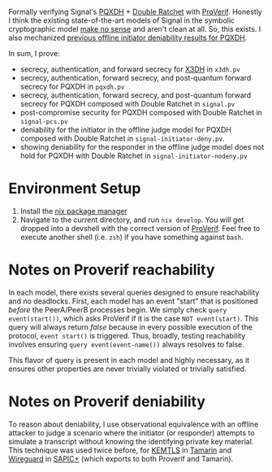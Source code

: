Formally verifying Signal's [PQXDH](https://signal.org/docs/specifications/pqxdh/) + [Double Ratchet](https://signal.org/docs/specifications/doubleratchet/) with [ProVerif](https://en.wikipedia.org/wiki/ProVerif). Honestly I think the existing state-of-the-art models of Signal in the symbolic cryptographic model [make no sense](https://github.com/Inria-Prosecco/pqxdh-analysis) and aren't clean at all. So, this exists. I also mechanized [previous offline initiator deniability results for PQXDH](https://eprint.iacr.org/2024/741.pdf).

In sum, I prove:
- secrecy, authentication, and forward secrecy for [X3DH](https://signal.org/docs/specifications/x3dh/) in `x3dh.pv`
- secrecy, authentication, forward secrecy, and post-quantum forward secrecy for PQXDH in `pqxdh.pv`
- secrecy, authentication, forward secrecy, and post-quantum forward secrecy for PQXDH composed with Double Ratchet in `signal.pv`
- post-compromise security for PQXDH composed with Double Ratchet in `signal-pcs.pv`
- deniability for the initiator in the offline judge model for PQXDH composed with Double Ratchet in `signal-initiator-deny.pv`. 
- showing deniability for the responder in the offline judge model does not hold for PQXDH with Double Ratchet in `signal-initiator-nodeny.pv`

# Environment Setup
1. Install the [nix package manager](https://nixos.org/download/)
2. Navigate to the current directory, and run `nix develop`. You will get dropped into a devshell with the correct version of [ProVerif](https://en.wikipedia.org/wiki/ProVerif). Feel free to execute another shell (i.e. `zsh`) if you have something against `bash`.

# Notes on Proverif reachability
In each model, there exists several queries designed to ensure reachability and no deadlocks. First, 
each model has an event "start" that is positioned *before* the PeerA/PeerB processes begin. We simply check `query event(start())`, which asks ProVerif if it is the case `NOT event(start)`. This query will always return *false* because in every possible execution of the protocol, `event start()` is triggered. Thus, broadly, testing reachability involves ensuring `query event(event-name())` always resolves to false. 

This flavor of query is present in each model and highly necessary, as it ensures other properties are never trivially violated or trivially satisfied.

# Notes on Proverif deniability
To reason about deniability, I use observational equivalence with an offline attacker to judge a scenario where the initiator (or responder) attempts to simulate a transcript without knowing the identifying private key material. This technique was used twice before, for [KEMTLS](https://eprint.iacr.org/2022/1111) in [Tamarin](https://en.wikipedia.org/wiki/Tamarin_Prover) and [Wireguard](https://eprint.iacr.org/2025/1179) in [SAPIC+](https://www.usenix.org/conference/usenixsecurity22/presentation/cheval) (which exports to both Proverif and Tamarin).
